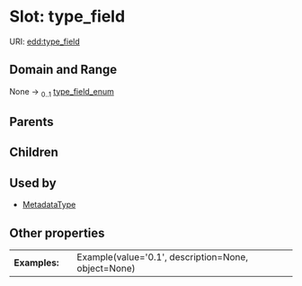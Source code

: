 
# Slot: type_field



URI: [edd:type_field](https://w3id.org/eddtype_field)


## Domain and Range

None &#8594;  <sub>0..1</sub> [type_field_enum](type_field_enum.md)

## Parents


## Children


## Used by

 * [MetadataType](MetadataType.md)

## Other properties

|  |  |  |
| --- | --- | --- |
| **Examples:** | | Example(value='0.1', description=None, object=None) |